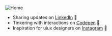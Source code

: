 ![Home](https://user-images.githubusercontent.com/86073690/189526556-e1a23b4e-52ed-4542-a7eb-50acdbca57fa.png)

- Sharing updates on <a href="https://www.linkedin.com/in/.../">LinkedIn</a> :penguin:
- Tinkering with interactions on <a href="https://codepen.io/NavindaFernando"> Codepen</a> :ant:
- Inspiration for uiux designers on <a href="https://www.instagram.com/uiux.lk/">Instagram</a> :confetti_ball:

